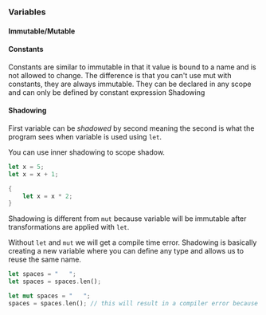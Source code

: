 ### Variables

#### Immutable/Mutable

#### Constants

Constants are similar to immutable in that it value is bound to a name and is not allowed to change. The difference is that you can't use mut with constants, they are always immutable. They can be declared in any scope  and can only be defined by constant expression
Shadowing

#### Shadowing

First variable can be *shadowed* by second meaning the second is what the program sees when variable is used using `let`.

You can use inner shadowing to scope shadow.

```rust
let x = 5;
let x = x + 1;

{
	let x = x * 2;
}
```

Shadowing is different from `mut` because variable will be immutable after transformations are applied with `let`.

Without `let` and `mut` we will get a compile time error. Shadowing is basically creating a new variable where you can define any type and allows us to reuse the same name.

```rust
let spaces = "   ";
let spaces = spaces.len();
``` 

```rust
let mut spaces = "   ";
spaces = spaces.len(); // this will result in a compiler error because you're not able to mutate variable type
``` 